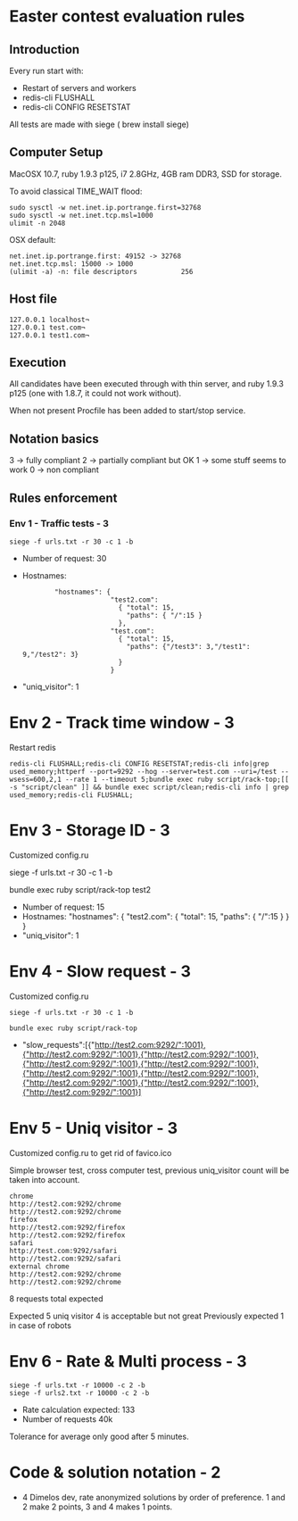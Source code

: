 # Easter contest evaluation rules

## Introduction

Every run start with:

- Restart of servers and workers
- redis-cli FLUSHALL
- redis-cli CONFIG RESETSTAT

All tests are made with siege ( brew install siege)

## Computer Setup

MacOSX 10.7, ruby 1.9.3 p125, i7 2.8GHz, 4GB ram DDR3, SSD for storage.

To avoid classical TIME_WAIT flood:

    sudo sysctl -w net.inet.ip.portrange.first=32768
    sudo sysctl -w net.inet.tcp.msl=1000
    ulimit -n 2048

OSX default:

    net.inet.ip.portrange.first: 49152 -> 32768
    net.inet.tcp.msl: 15000 -> 1000
    (ulimit -a) -n: file descriptors           256

## Host file

    127.0.0.1 localhost¬
    127.0.0.1 test.com¬
    127.0.0.1 test1.com¬

## Execution

All candidates have been executed through with thin server, and ruby 1.9.3 p125
(one with 1.8.7, it could not work without).

When not present Procfile has been added to start/stop service.

## Notation basics

3 -> fully compliant
2 -> partially compliant but OK
1 -> some stuff seems to work
0 -> non compliant

## Rules enforcement

### Env 1 - Traffic tests - 3

    siege -f urls.txt -r 30 -c 1 -b

- Number of request: 30
- Hostnames: 
  
              "hostnames": {
                            "test2.com":
                              { "total": 15,
                                "paths": { "/":15 }
                              },
                            "test.com":
                              { "total": 15,
                                "paths": {"/test3": 3,"/test1": 9,"/test2": 3}
                              }
                            }
- "uniq_visitor": 1

# Env 2 - Track time window - 3

Restart redis

    redis-cli FLUSHALL;redis-cli CONFIG RESETSTAT;redis-cli info|grep used_memory;httperf --port=9292 --hog --server=test.com --uri=/test --wsess=600,2,1 --rate 1 --timeout 5;bundle exec ruby script/rack-top;[[ -s "script/clean" ]] && bundle exec script/clean;redis-cli info | grep used_memory;redis-cli FLUSHALL;

# Env 3 - Storage ID - 3

Customized config.ru

  siege -f urls.txt -r 30 -c 1 -b

  bundle exec ruby script/rack-top test2

- Number of request: 15
- Hostnames: "hostnames": {
                            "test2.com":
                              { "total": 15,
                                "paths": { "/":15 }
                              }
                          }
- "uniq_visitor": 1

# Env 4 - Slow request - 3

Customized config.ru

    siege -f urls.txt -r 30 -c 1 -b

    bundle exec ruby script/rack-top

- "slow_requests":[{"http://test2.com:9292/":1001},{"http://test2.com:9292/":1001},{"http://test2.com:9292/":1001},{"http://test2.com:9292/":1001},{"http://test2.com:9292/":1001},{"http://test2.com:9292/":1001},{"http://test2.com:9292/":1001},{"http://test2.com:9292/":1001},{"http://test2.com:9292/":1001},{"http://test2.com:9292/":1001}]

# Env 5 - Uniq visitor - 3

Customized config.ru to get rid of favico.ico

Simple browser test, cross computer test, previous uniq_visitor count will be
taken into account.

    chrome
    http://test2.com:9292/chrome
    http://test2.com:9292/chrome
    firefox
    http://test2.com:9292/firefox
    http://test2.com:9292/firefox
    safari
    http://test.com:9292/safari
    http://test2.com:9292/safari
    external chrome
    http://test2.com:9292/chrome
    http://test2.com:9292/chrome

8 requests total expected

Expected 5 uniq visitor
4 is acceptable but not great
Previously expected 1 in case of robots

# Env 6 - Rate & Multi process - 3

    siege -f urls.txt -r 10000 -c 2 -b
    siege -f urls2.txt -r 10000 -c 2 -b

- Rate calculation expected: 133
- Number of requests 40k

Tolerance for average only good after 5 minutes.

# Code & solution notation - 2

- 4 Dimelos dev, rate anonymized solutions by order of preference. 1 and 2 make
  2 points, 3 and 4 makes 1 points.





